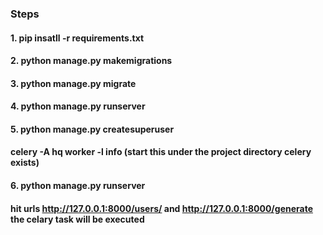 ### Steps 

#### 1.  pip  insatll  -r  requirements.txt
#### 2.  python  manage.py  makemigrations
#### 3.  python  manage.py  migrate
#### 4.  python  manage.py  runserver

#### 5.  python  manage.py createsuperuser
#### celery -A  hq  worker -l  info   (start this under the project directory celery exists)

#### 6.  python  manage.py  runserver

#### hit urls http://127.0.0.1:8000/users/  and http://127.0.0.1:8000/generate the celary task will be executed





